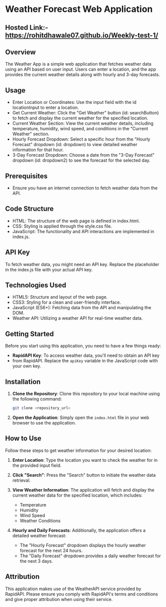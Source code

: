 # Weather Forecast Web Application
## Hosted Link:- https://rohitdhawale07.github.io/Weekly-test-1/

## Overview
The Weather App is a simple web application that fetches weather data using an API based on user input. 
Users can enter a location, and the app provides the current weather details along with hourly and 3-day forecasts.

## Usage
- Enter Location or Coordinates:
Use the input field with the id locationInput to enter a location.
- Get Current Weather:
Click the "Get Weather" button (id: searchButton) to fetch and display the current weather for the specified location.
- Current Weather Section:
View the current weather details, including temperature, humidity, wind speed, and conditions in the "Current Weather" section.
- Hourly Forecast Dropdown:
Select a specific hour from the "Hourly Forecast" dropdown (id: dropdown) to view detailed weather information for that hour.
- 3-Day Forecast Dropdown:
Choose a date from the "3-Day Forecast" dropdown (id: dropdown2) to see the forecast for the selected day.

## Prerequisites
- Ensure you have an internet connection to fetch weather data from the API.

## Code Structure
- HTML: The structure of the web page is defined in index.html.
- CSS: Styling is applied through the style.css file.
- JavaScript: The functionality and API interactions are implemented in index.js.

## API Key
To fetch weather data, you might need an API key. Replace the placeholder in the index.js file with your actual API key.

## Technologies Used
- HTML5: Structure and layout of the web page.
- CSS3: Styling for a clean and user-friendly interface.
- JavaScript (ES6+): Fetching data from the API and manipulating the DOM.
- Weather API: Utilizing a weather API for real-time weather data.
  
## Getting Started

Before you start using this application, you need to have a few things ready:

- **RapidAPI Key**: To access weather data, you'll need to obtain an API key
- from RapidAPI. Replace the `apiKey` variable in the JavaScript code with your own key.

## Installation

1. **Clone the Repository**: Clone this repository to your local machine using the following command:

    ```bash
    git clone <repository_url>
    ```

2. **Open the Application**: Simply open the `index.html` file in your web browser to use the application.

## How to Use

Follow these steps to get weather information for your desired location:

1. **Enter Location**: Type the location you want to check the weather for in the provided input field.

2. **Click "Search"**: Press the "Search" button to initiate the weather data retrieval.

3. **View Weather Information**: The application will fetch and display the current weather data for the specified location, which includes:

    - Temperature
    - Humidity
    - Wind Speed
    - Weather Conditions

4. **Hourly and Daily Forecasts**: Additionally, the application offers a detailed weather forecast:

    - The "Hourly Forecast" dropdown displays the hourly weather forecast for the next 24 hours.
    - The "Daily Forecast" dropdown provides a daily weather forecast for the next 3 days.

## Attribution

This application makes use of the WeatherAPI service provided by RapidAPI.
Please ensure you comply with RapidAPI's terms and conditions and give proper attribution when using their service.
